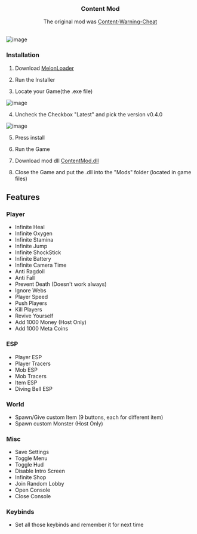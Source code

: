 <br/>
<h3 align="center">Content Mod</h3>
<p align="center">The original mod was <a href="https://github.com/DXXNS/Content-Warning-Cheat">Content-Warning-Cheat</a><br/><br/></p>

![image](https://i.imgur.com/6DMRUOS.png)

### Installation

1. Download [MelonLoader](https://github.com/LavaGang/MelonLoader/releases/download/v0.6.2/MelonLoader.Installer.exe)

2. Run the Installer

3. Locate your Game(the .exe file)
 
![image](https://github.com/DXXNS/Content-Warning-Cheat/assets/108888172/4d6e5ae9-5645-479f-a00e-609dc505d691)

4. Uncheck the Checkbox "Latest" and pick the version v0.4.0

![image](https://github.com/DXXNS/Content-Warning-Cheat/assets/108888172/808914d5-747f-4ab6-95d9-1ec260e00092)

5. Press install

6. Run the Game

7. Download mod dll [ContentMod.dll](https://github.com/serbinskis/content-mod/raw/master/Output/contentmod.dll)

8. Close the Game and put the .dll into the "Mods" folder (located in game files)

## Features

### Player
- Infinite Heal
- Infinite Oxygen
- Infinite Stamina
- Infinite Jump
- Infinite ShockStick
- Infinite Battery
- Infinite Camera Time
- Anti Ragdoll
- Anti Fall
- Prevent Death (Doesn't work always)
- Ignore Webs
- Player Speed
- Push Players
- Kill Players
- Revive Yourself
- Add 1000 Money (Host Only)
- Add 1000 Meta Coins

### ESP
- Player ESP
- Player Tracers
- Mob ESP
- Mob Tracers
- Item ESP
- Diving Bell ESP

### World
- Spawn/Give custom Item (9 buttons, each for different item)
- Spawn custom Monster (Host Only)

### Misc
- Save Settings
- Toggle Menu
- Toggle Hud
- Disable Intro Screen
- Infinite Shop
- Join Random Lobby
- Open Console
- Close Console

### Keybinds
- Set all those keybinds and remember it for next time

